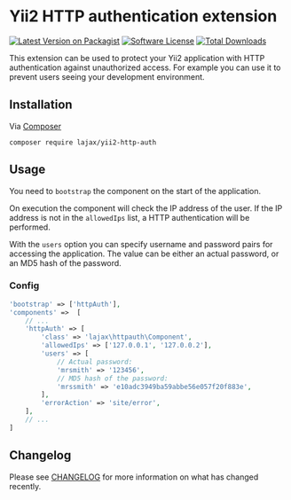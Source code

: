 # Yii2 HTTP authentication extension

[![Latest Version on Packagist][ico-version]][link-packagist]
[![Software License][ico-license]](LICENSE.md)
[![Total Downloads][ico-downloads]][link-downloads]

This extension can be used to protect your Yii2 application with HTTP authentication against
unauthorized access. For example you can use it to prevent users seeing your development environment. 

## Installation

Via [Composer](http://getcomposer.org/download/)

```
composer require lajax/yii2-http-auth
```

## Usage

You need to `bootstrap` the component on the start of the application. 

On execution the component will check the IP address of the user. If the IP address is not in the
`allowedIps` list, a HTTP authentication will be performed.

With the `users` option you can specify username and password pairs for accessing the application.
The value can be either an actual password, or an MD5 hash of the password. 


### Config

```php
'bootstrap' => ['httpAuth'],
'components' =>  [
    // ...
    'httpAuth' => [
        'class' => 'lajax\httpauth\Component',
        'allowedIps' => ['127.0.0.1', '127.0.0.2'],
        'users' => [
            // Actual password:
            'mrsmith' => '123456',
            // MD5 hash of the password:
            'mrssmith' => 'e10adc3949ba59abbe56e057f20f883e',
        ],
        'errorAction' => 'site/error',
    ],
    // ...
]
```

## Changelog

Please see [CHANGELOG](CHANGELOG.md) for more information on what has changed recently.

[ico-version]: https://img.shields.io/packagist/v/lajax/yii2-http-auth.svg?style=flat
[ico-license]: https://img.shields.io/badge/license-MIT-brightgreen.svg?style=flat
[ico-downloads]: https://img.shields.io/packagist/dt/lajax/yii2-http-auth.svg?style=flat

[link-packagist]: https://packagist.org/packages/lajax/yii2-http-auth
[link-downloads]: https://packagist.org/packages/lajax/yii2-http-auth